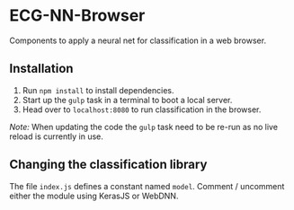 # ECG-NN-Browser

Components to apply a neural net for classification in a web browser.

## Installation

1. Run `npm install` to install dependencies.
2. Start up the `gulp` task in a terminal to boot a local server.
3. Head over to `localhost:8080` to run classification in the browser.

*Note:* When updating the code the `gulp` task need to be re-run as no live reload is currently in use.

## Changing the classification library

The file `index.js` defines a constant named `model`. 
Comment / uncomment either the module using KerasJS or WebDNN.
